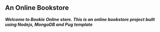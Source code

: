 ## **An Online Bookstore**
***Welcome to Bookie Online store. This is an online bookstore project built using Nodejs, MongoDB and Pug template***
